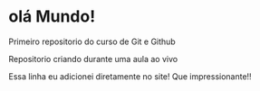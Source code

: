  # olá Mundo! 
Primeiro repositorio do curso de Git e Github

Repositorio criando durante uma aula ao vivo 

Essa linha eu adicionei diretamente no site! Que impressionante!!

